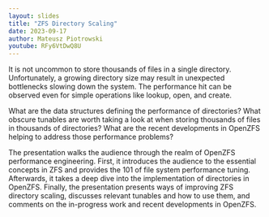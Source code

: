 ```yaml
---
layout: slides
title: "ZFS Directory Scaling"
date: 2023-09-17
author: Mateusz Piotrowski
youtube: RFy6VtDwQ8U
---
```

It is not uncommon to store thousands of files in a single directory.
Unfortunately, a growing directory size may result in unexpected bottlenecks
slowing down the system. The performance hit can be observed even for simple
operations like lookup, open, and create.

What are the data structures defining the performance of directories? What
obscure tunables are worth taking a look at when storing thousands of files in
thousands of directories? What are the recent developments in OpenZFS helping
to address those performance problems?

The presentation walks the audience through the realm of OpenZFS performance
engineering. First, it introduces the audience to the essential concepts in ZFS
and provides the 101 of file system performance tuning. Afterwards, it takes a
deep dive into the implementation of directories in OpenZFS. Finally, the
presentation presents ways of improving ZFS directory scaling, discusses
relevant tunables and how to use them, and comments on the in-progress work and
recent developments in OpenZFS.
